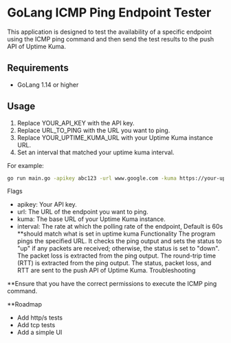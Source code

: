 # GoLang ICMP Ping Endpoint Tester

This application is designed to test the availability of a specific endpoint using the ICMP ping command and then send the test results to the push API of Uptime Kuma.

## Requirements

- GoLang 1.14 or higher

## Usage

1. Replace YOUR_API_KEY with the API key.
2. Replace URL_TO_PING with the URL you want to ping.
3. Replace YOUR_UPTIME_KUMA_URL with your Uptime Kuma instance URL.
4. Set an interval that matched your uptime kuma interval.

For example:

```bash
go run main.go -apikey abc123 -url www.google.com -kuma https://your-uptime-kuma-instance.com
```
Flags
- apikey: Your API key.
- url: The URL of the endpoint you want to ping.
- kuma: The base URL of your Uptime Kuma instance.
- interval: The rate at which the polling rate of the endpoint, Default is 60s **should match what is set in uptime kuma
Functionality
The program pings the specified URL.
It checks the ping output and sets the status to "up" if any packets are received; otherwise, the status is set to "down".
The packet loss is extracted from the ping output.
The round-trip time (RTT) is extracted from the ping output.
The status, packet loss, and RTT are sent to the push API of Uptime Kuma.
Troubleshooting

**Ensure that you have the correct permissions to execute the ICMP ping command.

**Roadmap

- Add http/s tests
- Add tcp tests
- Add a simple UI
